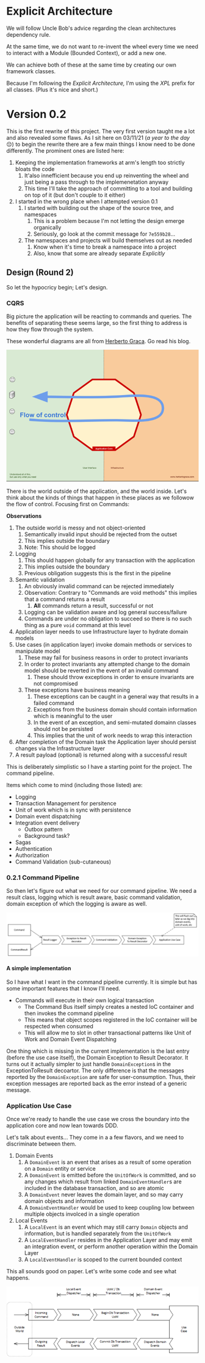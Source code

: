 ﻿# Explicit Architecture

We will follow Uncle Bob's advice regarding the clean architectures dependency rule.

At the same time, we do not want to re-invent the wheel every time we need to interact with a Module (Bounded Context), or add a new one.

We can achieve both of these at the same time by creating our own framework classes.

Because I'm following the *Explicit Architecture,* I'm using the *XPL* prefix for all classes. (Plus it's nice and short.)

# Version 0.2

This is the first rewrite of this project. The very first version taught me a lot and also revealed some flaws.
As I sit here on 03/11/21 (*a year to the day* :pensive:) to begin the rewrite there are a few main things I know need to be done differently.
The prominent ones are listed here:

1. Keeping the implementation frameworks at arm's length too strictly bloats the code
   1. It'also innefficient because you end up reinventing the wheel and just being a pass through to the implemenetation anyway
   2. This time I'll take the approach of committing to a tool and building on top of it (but don't couple to it either)
2. I started in the wrong place when I attempted version 0.1
   1. I started with building out the shape of the source tree, and namespaces
      1. This is a problem because I'm not letting the design emerge organically
      2. Seriously, go look at the commit message for `7e559b28`...
   2. The namespaces and projects will build themselves out as needed
      1. Know when it's time to break a namespace into a project
      2. Also, know that some are already separate *Explicitly*

## Design (Round 2)

So let the hypocricy begin; Let's design.

### CQRS

Big picture the application will be reacting to commands and queries.
The benefits of separating these seems large, so the first thing to address is how they flow through the system.

These wonderful diagrams are all from [Herberto Graca](https://herbertograca.com/). Go read his blog.

![Flow Of Control](./flow-of-control.png)

There is the world outside of the application, and the world inside.
Let's think about the kinds of things that happen in these places as we followow the flow of control.
Focusing first on Commands:

**Observations**
1. The outside world is messy and not object-oriented
   1. Semantically invalid input should be rejected from the outset
   2. This implies outside the boundary
   3. Note: This should be logged
2. Logging
   1. This should happen globally for any transaction with the application
   2. This implies outside the boundary
   3. Previous obligation suggests this is the first in the pipeline
3. Semantic validation
   1. An obviously invalid command can be rejected immediately
   2. Observation: Contrary to "Commands are void methods" this implies that a command returns a result
      1. **All** commands return a result, successful or not
   3. Logging can be validation aware and log general success/failure
   4. Commands are under no obligation to succeed so there is no such thing as a pure `void` command at this level
4. Application layer needs to use Infrastructure layer to hydrate domain models
5. Use cases (in application layer) invoke domain methods or services to manipulate model
   1. These may fail for business reasons in order to protect invariants
   2. In order to protect invariants any attempted change to the domain model should be reverted in the event of an invalid command
      1. These should throw exceptions in order to ensure invariants are not compromised
   3. These exceptions have business meaning
      1. These exceptions can be caught in a general way that results in a failed command
      3. Exceptions from the business domain should contain information which is meaningful to the user
      4. In the event of an exception, and semi-mutated domainn classes should not be persisted
        1. This implies that the unit of work needs to wrap this interaction
6. After completion of the Domain task the Application layer should persist changes via the Infrastructure layer
7. A result payload (optional) is returned along with a successful result

This is deliberately simplistic so I have a starting point for the project. The command pipeline.

Items which come to mind (including those listed) are:
- Logging
- Transaction Management for persitence
- Unit of work which is in sync with persistence
- Domain event dispatching
- Integration event delivery
  - Outbox pattern
  - Background task?
- Sagas
- Authentication
- Authorization
- Command Validation (sub-cutaneous)

### 0.2.1 Command Pipeline

So then let's figure out what we need for our command pipeline.
We need a result class, logging which is result aware, basic command validation, domain exception of which the logging is aware as well.

![v0.2.1](v0.2.1.png)

#### A simple implementation

So I have what I want in the command pipeline currently.
It is simple but has some important features that I know I'll need.

- Commands will execute in their own logical transaction
  - The Command Bus itself simply creates a nested IoC container and then invokes the command pipeline
  - This means that object scopes registered in the IoC container will be respected when consumed
  - This will allow me to slot in other transactional patterns like Unit of Work and Domain Event Dispatching

One thing which is missing in the current implementation is the last entry (before the use case itself),
the Domain Exception to Result Decorator.
It turns out it actually simpler to just handle `DomainException`s in the ExceptionToResult decoartor.
The only difference is that the messages reported by the `DomainException` are safe for user-consumption.
Thus, their exception messages are reported back as the error instead of a generic message.

### Application Use Case

Once we're ready to handle the use case we cross the boundary into the application core and now lean towards DDD.

Let's talk about events... They come in a a few flavors, and we need to discriminate between them.
1. Domain Events
   1. A `DomainEvent` is an event that arises as a result of some operation on a `Domain` entity or service
   2. A `DomainEvent` is emitted before the `UnitOfWork` is committed, and so any changes which result from
   linked `DomainEventHandler`s are included in the database transaction, and so are atomic
   3. A `DomainEvent` never leaves the domain layer, and so may carry domain objects and information
   4. A `DomainEventHandler` would be used to keep coupling low between multiple objects involced in a single operation
2. Local Events
   1. A `LocalEvent` is an event which may still carry `Domain` objects and information, but is handled separately from the `UnitOfWork`
   2. A `LocalEventHandler` resides in the Application Layer and may emit an integration event, or perform another operation within the Domain Layer
   3. A `LocalEventHandler` is scoped to the current bounded context

This all sounds good on paper. Let's write some code and see what happens.

![use-case](use-case.png)


